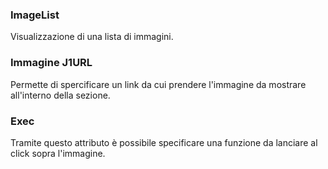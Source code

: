 ### **ImageList**

Visualizzazione di una lista di immagini.

### **Immagine J1URL**

Permette di spercificare un link da cui prendere l'immagine da mostrare all'interno della sezione.

### **Exec**

Tramite questo attributo è possibile specificare una funzione da lanciare al click sopra l'immagine.




